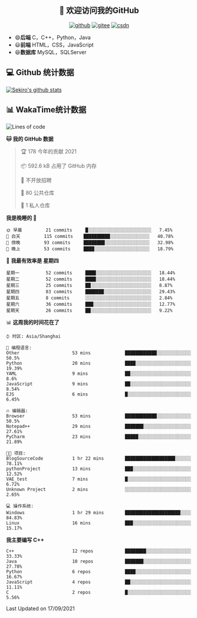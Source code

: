 <h2 align="center">👋 欢迎访问我的GitHub</h2>
<p align="center">
  <a href="https://666wxy666.github.io/"><img src="https://img.shields.io/badge/GitHub-24292e" alt="github"></a>
  <a href="https://gitee.com/wxy_666"><img src="https://img.shields.io/badge/Gitee-fe7300" alt="gitee"></a>
  <a href="https://blog.csdn.net/WXY_666"><img src="https://img.shields.io/badge/CSDN-cf000e" alt="csdn"></a>
</p>

- 😄**后端** C，C++，Python，Java
- 😃**前端** HTML，CSS，JavaScript
- 😆**数据库** MySQL，SQLServer

## 💻 Github 统计数据
[![Sekiro's github stats](https://github-readme-stats.vercel.app/api?username=666WXY666)](https://666wxy666.github.io/)

## 📊 WakaTime统计数据

<!--START_SECTION:waka-->
![Lines of code](https://img.shields.io/badge/%E4%BB%8E%E3%80%8C%E4%BD%A0%E5%A5%BD%E4%B8%96%E7%95%8C%E3%80%8D%E6%88%91%E5%B7%B2%E7%BB%8F%E5%86%99%E4%BA%86-517666%20%E8%A1%8C%E4%BB%A3%E7%A0%81-blue)

**🐱 我的 GitHub 数据** 

> 🏆 178 今年的贡献 2021
 > 
> 📦 592.6 kB 占用了 GitHub 内存 
 > 
> 🚫 不开放招聘
 > 
> 📜 80 公共仓库 
 > 
> 🔑 1 私人仓库 
 > 
**我是晚睡的 🦉** 

```text
🌞 早晨         21 commits     █░░░░░░░░░░░░░░░░░░░░░░░░   7.45% 
🌆 白天         115 commits    ██████████░░░░░░░░░░░░░░░   40.78% 
🌃 傍晚         93 commits     ████████░░░░░░░░░░░░░░░░░   32.98% 
🌙 晚上         53 commits     ████░░░░░░░░░░░░░░░░░░░░░   18.79%

```
📅 **我最有效率是 星期四** 

```text
星期一          52 commits     ████░░░░░░░░░░░░░░░░░░░░░   18.44% 
星期二          52 commits     ████░░░░░░░░░░░░░░░░░░░░░   18.44% 
星期三          25 commits     ██░░░░░░░░░░░░░░░░░░░░░░░   8.87% 
星期四          83 commits     ███████░░░░░░░░░░░░░░░░░░   29.43% 
星期五          8 commits      ░░░░░░░░░░░░░░░░░░░░░░░░░   2.84% 
星期六          36 commits     ███░░░░░░░░░░░░░░░░░░░░░░   12.77% 
星期天          26 commits     ██░░░░░░░░░░░░░░░░░░░░░░░   9.22%

```


📊 **这周我的时间花在了** 

```text
⌚︎ 时区: Asia/Shanghai

💬 编程语言: 
Other                    53 mins             ████████████░░░░░░░░░░░░░   50.5% 
Python                   20 mins             ████░░░░░░░░░░░░░░░░░░░░░   19.39% 
YAML                     9 mins              ██░░░░░░░░░░░░░░░░░░░░░░░   8.6% 
JavaScript               9 mins              ██░░░░░░░░░░░░░░░░░░░░░░░   8.54% 
EJS                      6 mins              █░░░░░░░░░░░░░░░░░░░░░░░░   6.45%

🔥 编辑器: 
Browser                  53 mins             ████████████░░░░░░░░░░░░░   50.5% 
Notepad++                29 mins             ███████░░░░░░░░░░░░░░░░░░   27.61% 
PyCharm                  23 mins             █████░░░░░░░░░░░░░░░░░░░░   21.89%

🐱‍💻 项目: 
BlogSourceCode           1 hr 22 mins        ███████████████████░░░░░░   78.11% 
pythonProject            13 mins             ███░░░░░░░░░░░░░░░░░░░░░░   12.52% 
VAE_test                 7 mins              █░░░░░░░░░░░░░░░░░░░░░░░░   6.72% 
Unknown Project          2 mins              ░░░░░░░░░░░░░░░░░░░░░░░░░   2.65%

💻 操作系统: 
Windows                  1 hr 29 mins        █████████████████████░░░░   84.83% 
Linux                    16 mins             ███░░░░░░░░░░░░░░░░░░░░░░   15.17%

```

**我主要编写 C++** 

```text
C++                      12 repos            ████████░░░░░░░░░░░░░░░░░   33.33% 
Java                     10 repos            ███████░░░░░░░░░░░░░░░░░░   27.78% 
Python                   6 repos             ████░░░░░░░░░░░░░░░░░░░░░   16.67% 
JavaScript               4 repos             ██░░░░░░░░░░░░░░░░░░░░░░░   11.11% 
C                        2 repos             █░░░░░░░░░░░░░░░░░░░░░░░░   5.56%

```



 Last Updated on 17/09/2021
<!--END_SECTION:waka-->

<!--
**666WXY666/666WXY666** is a ✨ _special_ ✨ repository because its `README.md` (this file) appears on your GitHub profile.

Here are some ideas to get you started:

- 🔭 I’m currently working on ...
- 🌱 I’m currently learning ...
- 👯 I’m looking to collaborate on ...
- 🤔 I’m looking for help with ...
- 💬 Ask me about ...
- 📫 How to reach me: ...
- 😄 Pronouns: ...
- ⚡ Fun fact: ...
-->
